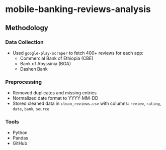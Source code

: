 # mobile-banking-reviews-analysis
## Methodology

### Data Collection
- Used `google-play-scraper` to fetch 400+ reviews for each app:
  - Commercial Bank of Ethiopia (CBE)
  - Bank of Abyssinia (BOA)
  - Dashen Bank

### Preprocessing
- Removed duplicates and missing entries
- Normalized date format to YYYY-MM-DD
- Stored cleaned data in `clean_reviews.csv` with columns:
  `review`, `rating`, `date`, `bank`, `source`

### Tools
- Python
- Pandas
- GitHub

